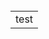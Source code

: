 <html>
<head>
  <script language="javascript">
    function o_clikck(){
      alert("hi");
    }
  </script>
</head>
<body>
  <table>
    <tr>
    <td onclick="o_clikck()">test</td>
    </tr>
  </table>
</body>
</html>
